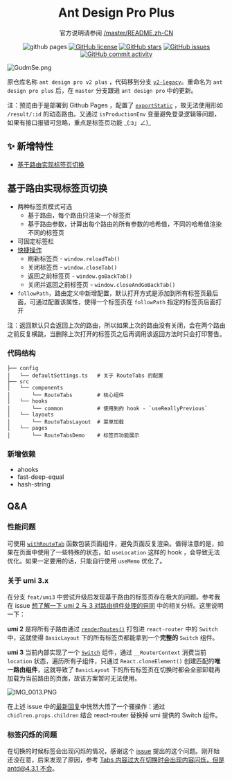 <h1 align="center">Ant Design Pro Plus</h1>

<div align="center">

官方说明请参阅 [/master/README.zh-CN](https://github.com/ant-design/ant-design-pro/blob/master/README.zh-CN.md)

![github pages](https://github.com/zpr1g/ant-design-pro-plus/workflows/github%20pages/badge.svg) [![GitHub license](https://img.shields.io/github/license/zpr1g/ant-design-pro-plus.svg)](https://github.com/zpr1g/ant-design-pro-plus/blob/master/LICENSE) [![GitHub stars](https://img.shields.io/github/stars/zpr1g/ant-design-pro-plus.svg)](https://github.com/zpr1g/ant-design-pro-plus/stargazers) [![GitHub issues](https://img.shields.io/github/issues/zpr1g/ant-design-pro-plus.svg)](https://github.com/zpr1g/ant-design-pro-plus/issues) [![GitHub commit activity](https://img.shields.io/github/commit-activity/m/zpr1g/ant-design-pro-plus.svg)](https://github.com/zpr1g/ant-design-pro-plus/commits/master)

</div>

![GudmSe.png](https://s1.ax1x.com/2020/03/30/GudmSe.png)

原仓库名称 `ant design pro v2 plus` ，代码移到分支 [`v2-legacy`](https://github.com/zpr1g/ant-design-pro-plus/tree/v2-legacy)。重命名为 `ant design pro plus` 后，在 `master` 分支跟进 `ant design pro` 中的更新。

注：预览由于是部署到 Github Pages ，配置了 [`exportStatic`](https://v2.umijs.org/zh/config/#exportstatic) ，故无法使用形如 `/result/:id` 的动态路由。又通过 `isProductionEnv` 变量避免登录逻辑等问题，如果有接口报错可忽略，重点是标签页功能 \_(:з」∠)\_

## ✨ 新增特性

- [基于路由实现标签页切换](#基于路由实现标签页切换)

## 基于路由实现标签页切换

- 两种标签页模式可选
  - 基于路由，每个路由只渲染一个标签页
  - 基于路由参数，计算出每个路由的所有参数的哈希值，不同的哈希值渲染不同的标签页
- 可固定标签栏
- [快捷操作](/src/typings.d.ts#L35)
  - 刷新标签页 - `window.reloadTab()`
  - 关闭标签页 - `window.closeTab()`
  - 返回之前标签页 - `window.goBackTab()`
  - 关闭并返回之前标签页 - `window.closeAndGoBackTab()`
- `followPath`，路由定义中新增配置，默认打开方式是添加到所有标签页最后面，可通过配置该属性，使得一个标签页在 `followPath` 指定的标签页后面打开

注：返回默认只会返回上次的路由，所以如果上次的路由没有关闭，会在两个路由之前反复横跳，当删除上次打开的标签页之后再调用该返回方法时只会打印警告。

### 代码结构

```
├── config
│   └── defaultSettings.ts   # 关于 RouteTabs 的配置
├── src
│   └── components
│       └── RouteTabs        # 核心组件
│   └── hooks
│       └── common           # 使用到的 hook - `useReallyPrevious`
│   └── layouts
│       └── RouteTabsLayout  # 菜单加载
│   └── pages
│       └── RouteTabsDemo    # 标签页功能展示
```

### 新增依赖

- ahooks
- fast-deep-equal
- hash-string

## Q&A

### 性能问题

可使用 [`withRouteTab`](/src/components/RouteTabs/utils.tsx#L180) 函数包装页面组件，避免页面反复渲染。值得注意的是，如果在页面中使用了一些特殊的状态，如 `useLocation` 这样的 hook ，会导致无法优化。如果一定要用的话，只能自行使用 `useMemo` 优化了。

### 关于 umi 3.x

在分支 `feat/umi3` 中尝试升级后发现基于路由的标签页存在极大的问题。参考我在 issue [想了解一下 umi 2 与 3 对路由组件处理的异同](https://github.com/umijs/umi/issues/4425) 中的相关分析。这里说明一下：

**umi 2** 是将所有子路由通过 [`renderRoutes()`](https://github.com/umijs/umi/blob/c0a2ac5aa9/packages/umi/src/renderRoutes.js#L129) 打包进 `react-router` 中的 `Switch` 中，这就使得 `BasicLayout` 下的所有标签页都能拿到一个**完整的** `Switch` 组件。

**umi 3** 当前内部实现了一个 [`Switch`](https://github.com/umijs/umi/blob/master/packages/renderer-react/src/renderRoutes/Switch.tsx#L2) 组件，通过 `__RouterContext` 消费当前 `location` 状态，遍历所有子组件，只通过 `React.cloneElement()` 创建匹配的**唯一路由组件**，这就导致了 `BasicLayout` 下的所有标签页在切换时都会全部卸载再加载为当前路由的页面，故该方案暂时无法使用。

![IMG_0013.PNG](https://i.loli.net/2020/04/17/W3gOx26dFb8Qjsc.png)

在上述 issue 中的[最新回复](https://github.com/umijs/umi/issues/4425#issuecomment-735339723)中恍然大悟了一个骚操作：通过 `chidlren.props.children` 结合 react-router 替换掉 umi 提供的 Switch 组件。

### 标签闪烁的问题

在切换的时候标签会出现闪烁的情况，感谢这个 [issue](https://github.com/zpr1g/ant-design-pro-plus/issues/5) 提出的这个问题。刚开始还没在意，后来发现了原因，参考 [Tabs 内容过大在切换时会出现内容闪烁，但是 antd@4.3.1 不会](https://github.com/ant-design/ant-design/issues/25343)。
